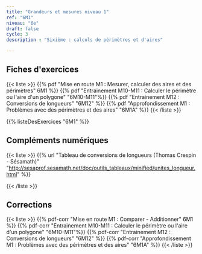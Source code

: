 ```yaml
---
title: "Grandeurs et mesures niveau 1"
ref: "6M1"
niveau: "6e"
draft: false
cycle: 3
description : "Sixième : calculs de périmètres et d'aires"

---
```


<h2 class="ui horizontal divider header">Fiches d'exercices</h2>


{{< liste >}}
	{{% pdf "Mise en route M1 : Mesurer, calculer des aires et des périmètres" 6M1 %}}
	{{% pdf "Entrainement M10-M11 : Calculer le périmètre ou l'aire d'un polygone" "6M10-M11"%}}
	{{% pdf "Entrainement M12 : Conversions de longueurs" "6M12" %}}
	{{% pdf "Approfondissement M1 : Problèmes avec des périmètres et des aires" "6M1A" %}}
{{< /liste >}}

<div class="ui hidden divider"></div>
<div class="ui hidden divider"></div>


{{% listeDesExercices "6M1" %}}


<h2 class="ui horizontal divider header">Compléments numériques</h2>

{{< liste >}}
	{{% url "Tableau de conversions de longueurs (Thomas Crespin - Sésamath)" "http://sesaprof.sesamath.net/doc/outils_tableaux/minified/unites_longueur.html" %}}



{{< /liste >}}

<div class="ui hidden divider"></div>
<div class="ui hidden divider"></div>
<h2 class="ui horizontal divider header">Corrections</h2>

{{< liste >}}
	{{% pdf-corr "Mise en route M1 : Comparer - Additionner" 6M1 %}}
	{{% pdf-corr "Entrainement M10-M11 : Calculer le périmètre ou l'aire d'un polygone" "6M10-M11"%}}
	{{% pdf-corr "Entrainement M12 : Conversions de longueurs" "6M12" %}}
	{{% pdf-corr "Approfondissement M1 : Problèmes avec des périmètres et des aires" "6M1A" %}}
{{< /liste >}}